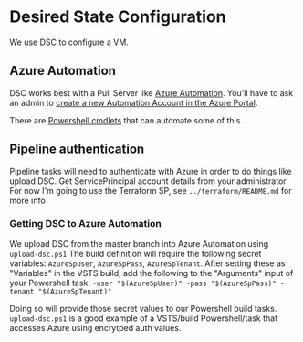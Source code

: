 # Desired State Configuration

We use DSC to configure a VM.

## Azure Automation
DSC works best with a Pull Server like [Azure Automation](https://docs.microsoft.com/en-us/azure/automation/automation-intro).
You'll have to ask an admin to [create a new Automation Account in the Azure Portal](https://portal.azure.com/#create/Microsoft.AutomationAccount).

There are [Powershell cmdlets](https://docs.microsoft.com/en-us/powershell/module/azurerm.automation/?view=azurermps-1.7.0) that can automate some of this.

## Pipeline authentication
Pipeline tasks will need to authenticate with Azure in order to do things like upload DSC.
Get ServicePrincipal account details from your administrator.
For now I'm going to use the Terraform SP, see `../terraform/README.md` for more info

### Getting DSC to Azure Automation
We upload DSC from the master branch into Azure Automation using `upload-dsc.ps1`
The build definition will require the following secret variables: `AzureSpUser`, `AzureSpPass`, `AzureSpTenant`.
After setting these as "Variables" in the VSTS build, add the following to the "Arguments" input of your Powershell task: `-user "$(AzureSpUser)" -pass "$(AzureSpPass)" -tenant "$(AzureSpTenant)"`

Doing so will provide those secret values to our Powershell build tasks. `upload-dsc.ps1` is a good example of a VSTS/build Powershell/task that accesses Azure using encrytped auth values.
